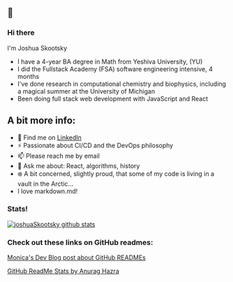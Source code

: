 ## 👋
### Hi there 

I'm Joshua Skootsky

* I have a 4-year BA degree in Math from Yeshiva University, (YU)
* I did the Fullstack Academy (FSA) software engineering intensive, 4 months
* I've done research in computational chemistry and biophysics, including a magical summer at the University of Michigan
* Been doing full stack web development with JavaScript and React

## A bit more info: 

<!-- - 💼 Find me on <a href="https://www.linkedin.com/in/joshua-skootsky/">LinkedIn</a> -->
-  💼 Find me on [LinkedIn](https://www.linkedin.com/in/joshua-skootsky/ 'LinkedIn')
- ⚡ Passionate about CI/CD and the DevOps philosophy
- 📫 Please reach me by email
- 💬 Ask me about: React, algorithms, history
- ❄️ A bit concerned, slightly proud, that some of my code is living in a vault in the Arctic...
- I love markdown.md!

<!--
- 🔭 I’m currently working on ...
- 🌱 I’m currently learning ...
- 👯 I’m looking to collaborate on ...
- 🤔 I’m looking for help with ...
- 💬 Ask me about ...
- 📫 How to reach me: ...
- 😄 Pronouns: ...
- ⚡ Fun fact: ...
-->
### Stats!
[![joshuaSkootsky github stats](https://github-readme-stats.vercel.app/api?username=JoshuaSkootsky)](https://github.com/anuraghazra/github-readme-stats)


### Check out these links on GitHub readmes:

[Monica's Dev Blog post about GitHub READMEs](https://www.aboutmonica.com/blog/how-to-create-a-github-profile-readme 'Monica\'s Dev Blog Post on READMEs')

[GitHub ReadMe Stats by Anurag Hazra](https://github.com/anuraghazra/github-readme-stats 'GitHub ReadMe Stats')

